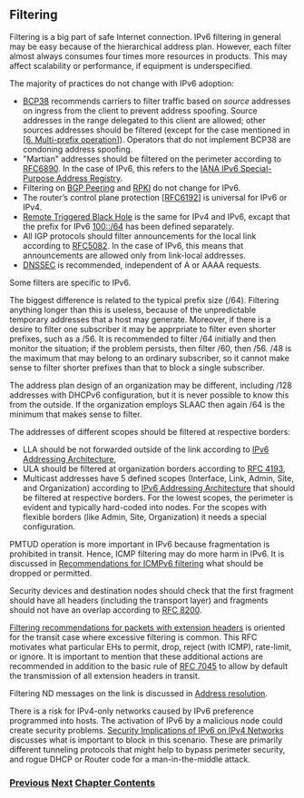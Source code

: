 ## Filtering

Filtering is a big part of safe Internet connection.
IPv6 filtering in general may be easy because of the hierarchical address plan.
However, each filter almost always consumes four times more resources in products.
This may affect scalability or performance, if equipment is underspecified.

The majority of practices do not change with IPv6 adoption:
-	[BCP38](https://www.rfc-editor.org/info/bcp38) recommends carriers to filter traffic based on *source* addresses on ingress from the client to prevent address spoofing. Source addresses in the range delegated to this client are allowed; other sources addresses should be filtered (except for the case mentioned in \[[6. Multi-prefix operation](../6.%20Management%20and%20Operations/Multi-prefix%20operation.md)]). Operators that do not implement BCP38 are condoning address spoofing.
-	"Martian" addresses should be filtered on the perimeter according to [RFC6890](https://www.rfc-editor.org/info/rfc6890). In the case of IPv6, this refers to the [IANA IPv6 Special-Purpose Address Registry](https://www.iana.org/assignments/iana-ipv6-special-registry/iana-ipv6-special-registry.xhtml).
-	Filtering on [BGP Peering](https://www.rfc-editor.org/info/rfc7454) and [RPKI](https://www.rfc-editor.org/info/rfc8210) do not change for IPv6.
-	The router’s control plane protection \[[RFC6192](https://www.rfc-editor.org/info/rfc6192)\] is universal for IPv6 or IPv4.
-	[Remote Triggered Black Hole](https://www.rfc-editor.org/info/rfc5635) is the same for IPv4 and IPv6, excapt that the prefix for IPv6 [100::/64](https://www.rfc-editor.org/info/rfc6666) has been defined separately.
-	All IGP protocols should filter announcements for the local link according to [RFC5082](https://www.rfc-editor.org/info/rfc5082). In the case of IPv6, this means that announcements are allowed only from link-local addresses.
-	[DNSSEC](https://www.rfc-editor.org/info/rfc4641) is recommended, independent of A or AAAA requests.

Some filters are specific to IPv6.

The biggest difference is related to the typical prefix size (/64). Filtering anything longer than this is useless, because of the unpredictable temporary addresses that a host may generate. Moreover, if there is a desire to filter one subscriber it may be apprpriate to filter even shorter prefixes, such as a /56. It is recommended to filter /64 initially and then monitor the situation; if the problem persists, then filter /60, then /56. /48 is the maximum that may belong to an ordinary subscriber, so it cannot make sense to filter shorter prefixes than that to block a single subscriber.

The address plan design of an organization may be different, including /128 addresses with DHCPv6 configuration, but it is never possible to know this from the outside. If the organization employs SLAAC then again /64 is the minimum that makes sense to filter.

The addresses of different scopes should be filtered at respective borders:
-	LLA should be not forwarded outside of the link according to [IPv6 Addressing Architecture](https://www.rfc-editor.org/info/rfc4291),
-	ULA should be filtered at organization borders according to [RFC 4193](https://www.rfc-editor.org/info/rfc4193),
-	Multicast addresses have 5 defined scopes (Interface, Link, Admin, Site, and Organization) according to [IPv6 Addressing Architecture](https://www.rfc-editor.org/info/rfc4291) that should be filtered at respective borders. For the lowest scopes, the perimeter is evident and typically hard-coded into nodes. For the scopes with flexible borders (like Admin, Site, Organization) it needs a special configuration.

PMTUD operation is more important in IPv6 because fragmentation is prohibited in transit. Hence, ICMP filtering may do more harm in IPv6. It is discussed in [Recommendations for ICMPv6 filtering](https://www.rfc-editor.org/info/rfc4890) what should be dropped or permitted.

Security devices and destination nodes should check that the first fragment should have all headers (including the transport layer) and fragments should not have an overlap according to [RFC 8200](https://www.rfc-editor.org/info/rfc8200).

[Filtering recommendations for packets with extension headers](https://www.rfc-editor.org/info/rfc9288) is oriented for the transit case where excessive filtering is common. This RFC motivates what particular EHs to permit, drop, reject (with ICMP), rate-limit, or ignore. It is important to mention that these additional actions are recommended in addition to the basic rule of [RFC 7045](https://www.rfc-editor.org/info/rfc7045) to allow by default the transmission of all extension headers in transit.

Filtering ND messages on the link is discussed in [<ins>Address resolution<ins>](../4.%20Security/Layer%202%20considerations.md).

There is a risk for IPv4-only networks caused by IPv6 preference programmed into hosts. The activation of IPv6 by a malicious node could create security problems. [Security Implications of IPv6 on IPv4 Networks](https://www.rfc-editor.org/info/rfc7123) discusses what is important to block in this scenario. These are primarily different tunneling protocols that might help to bypass perimeter security, and rogue DHCP or Router code for a man-in-the-middle attack.

<!-- Link lines generated automatically; do not delete -->
### [<ins>Previous</ins>](Layer%202%20considerations.md) [<ins>Next</ins>](Topology%20obfuscation.md) [<ins>Chapter Contents</ins>](4.%20Security.md)